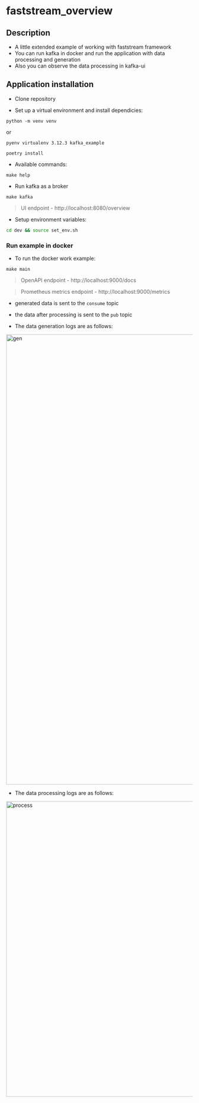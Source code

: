 # faststream_overview

## Description

- A little extended example of working with faststream framework
- You can run kafka in docker and run the application with data processing and generation
- Also you can observe the data processing in kafka-ui

## Application installation

- Clone repository

- Set up a virtual environment and install dependicies:

```console
python -m venv venv
```

or

```console
pyenv virtualenv 3.12.3 kafka_example
```

```console
poetry install
```

- Available commands:

```console
make help
```

- Run kafka as a broker

```console
make kafka
```

> UI endpoint - http://localhost:8080/overview

- Setup environment variables:

```sh
cd dev && source set_env.sh
```

### Run example in docker

- To run the docker work example:

```console
make main
```

> OpenAPI endpoint - http://localhost:9000/docs

> Prometheus metrics endpoint - http://localhost:9000/metrics

- generated data is sent to the `consume` topic
- the data after processing is sent to the `pub` topic

- The data generation logs are as follows:

<img width="1216" alt="gen" src="https://github.com/user-attachments/assets/ee38c201-f5d1-4d1c-b66e-fe66c3dd7c41">

- The data processing logs are as follows:

<img width="798" alt="process" src="https://github.com/user-attachments/assets/cd3c1947-3e69-44e7-b8a0-280a098ed613">
